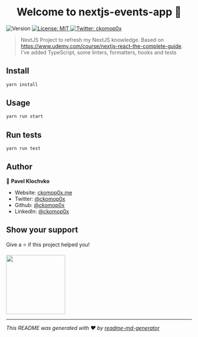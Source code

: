 <h1 align="center">Welcome to nextjs-events-app 👋</h1>
<p>
  <img alt="Version" src="https://img.shields.io/badge/version-0.3.0-blue.svg?cacheSeconds=2592000" />
  <a href="#" target="_blank">
    <img alt="License: MIT" src="https://img.shields.io/badge/License-MIT-yellow.svg" />
  </a>
  <a href="https://twitter.com/ckomop0x\" target="_blank">
    <img alt="Twitter: ckomop0x" src="https://img.shields.io/twitter/follow/ckomop0x\.svg?style=social" />
  </a>
</p>

> NextJS Project to refresh my NextJS knowledge. Based on https://www.udemy.com/course/nextjs-react-the-complete-guide. I've added TypeScript, some linters, formatters, hooks and tests

## Install

```sh
yarn install
```

## Usage

```sh
yarn run start
```

## Run tests

```sh
yarn run test
```

## Author

👤 **Pavel Klochvko**

- Website: [ckomop0x.me](https://ckomop0x.me)
- Twitter: [@ckomop0x](https://twitter.com/ckomop0x)
- Github: [@ckomop0x](https://github.com/ckomop0x)
- LinkedIn: [@ckomop0x](https://linkedin.com/in/ckomop0x)

## Show your support

Give a ⭐️ if this project helped you!

<a href="https://www.patreon.com/ckomop0x">
  <img src="https://c5.patreon.com/external/logo/become_a_patron_button@2x.png" width="160">
</a>

---

_This README was generated with ❤️ by [readme-md-generator](https://github.com/kefranabg/readme-md-generator)_
